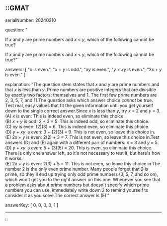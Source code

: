::GMAT
---


serialNumber: 20240210

question: "<p>If <i>x</i> and <i>y</i> are prime numbers and <i>x</i> &lt; <i>y</i>, which of the following cannot be true?</p>If <i>x</i> and <i>y</i> are prime numbers and <i>x</i> &lt; <i>y</i>, which of the following cannot be true?"

answers: [
  "<i>x</i> is even.",
  "<i>x</i> + <i>y</i> is odd.",
  "<i>xy</i> is even.",
  "<i>y</i> + <i>xy</i> is even.",
  "2<i>x</i> + <i>y</i> is even."
]

explanation: "The question stem states that <i>x</i> and <i>y</i> are prime numbers and that <i>x</i> is less than <i>y</i>. Prime numbers are positive integers that are divisible by exactly two factors: themselves and 1. The first few prime numbers are 2, 3, 5, 7, and 11.The question asks which answer choice <i>cannot</i> be true. Test real, easy values that fit the given information until you get yourself down to the single correct answer.Since <i>x</i> is less than <i>y</i>, try <i>x</i> = 2 and <i>y</i> = 3. <br>(A) <i>x</i> is even: This is indeed even, so eliminate this choice.<br>(B) <i>x</i> + <i>y</i> is odd: 2 + 3 = 5. This is indeed odd, so eliminate this choice.<br>(C) <i>xy</i> is even: (2)(3) = 6. This is indeed even, so eliminate this choice.<br>(D) <i>y</i> + <i>xy</i> is even: 3 + (2)(3) = 9. This is not even, so leave this choice in.<br>(E) 2<i>x</i> + <i>y</i> is even: 2(2) + 3 = 7. This is not even, so leave this choice in.Test answers (D) and (E) again with a different pair of numbers: <i>x</i> = 3 and <i>y</i> = 5.<br>(D) <i>y</i> + <i>xy</i> is even: 5 + (3)(5) = 20. This is even, so eliminate this choice.<br>There is only one answer left, so it's not necessary to test it, but here's how it works:<br>(E) 2<i>x</i> + <i>y</i> is even: 2(3) + 5 = 11. This is not even, so leave this choice in.The number 2 is the only even prime number. Many people forget that 2 is prime, so they'll end up trying only odd prime numbers (3, 5, 7, and so on), which won't get you to the right answer on this one. Whenever you see that a problem asks about prime numbers but doesn't specify which prime numbers you can use, immediately write down 2 to remind yourself to consider it as you solve.The correct answer is (E)."

answerKey: [
  0, 
  0, 
  0, 
  0, 
  1
]



---
::